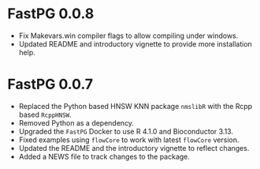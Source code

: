 # FastPG 0.0.8
* Fix Makevars.win compiler flags to allow compiling under windows.
* Updated README and introductory vignette to provide more installation help.

# FastPG 0.0.7

* Replaced the Python based HNSW KNN package `nmslibR` with the Rcpp based `RcppHNSW`.
* Removed Python as a dependency.
* Upgraded the `FastPG` Docker to use R 4.1.0 and Bioconductor 3.13.
* Fixed examples using `flowCore` to work with latest `flowCore` version.
* Updated the README and the introductory vignette to reflect changes.
* Added a NEWS file to track changes to the package.
